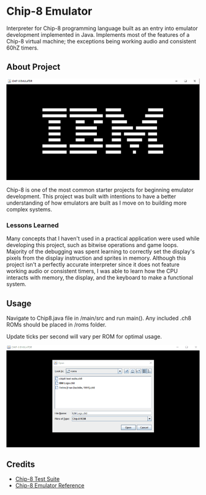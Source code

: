 # Chip-8 Emulator

Interpreter for Chip-8 programming language built as an entry into emulator development implemented in Java. 
Implements most of the features of a Chip-8 virtual machine; the exceptions being working audio 
and consistent 60hZ timers.


## About Project

![img_1.png](images/img_1.png)

Chip-8 is one of the most common starter projects for beginning emulator development. This project was built
with intentions to have a better understanding of how emulators are built as I move on to building more complex 
systems.

### Lessons Learned

Many concepts that I haven't used in a practical application were used while developing this project, such
as bitwise operations and game loops. Majority of the debugging was spent learning to 
correctly set the display's pixels from the display instruction and sprites in memory. Although this project
isn't a perfectly accurate interpreter since it does not feature working audio or consistent timers, I 
was able to learn how the CPU interacts with memory, the display, and the keyboard to make a functional system.


## Usage

Navigate to Chip8.java file in /main/src and run main(). 
Any included .ch8 ROMs should be placed in /roms folder.

Update ticks per second will vary per ROM for optimal usage.

 ![](images/testSuiteEx.gif)

## Credits

- [Chip-8 Test Suite](https://github.com/Timendus/chip8-test-suite)
- [Chip-8 Emulator Reference](https://tobiasvl.github.io/blog/write-a-chip-8-emulator/)

